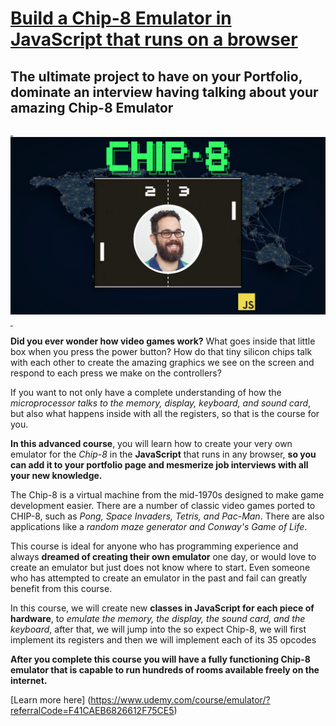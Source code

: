 # [Build a Chip-8 Emulator in JavaScript that runs on a browser](https://www.udemy.com/course/emulator/?referralCode=F41CAEB6826612F75CE5)

## The ultimate project to have on your Portfolio, dominate an interview having talking about your amazing Chip-8 Emulator &nbsp;

[&nbsp;![Course](/images/Chip-8.png)&nbsp;](https://www.udemy.com/course/emulator/?referralCode=F41CAEB6826612F75CE5)

**Did you ever wonder how video games work?** What goes inside that little box when you press the power button? How do that tiny silicon chips talk with each other to create the amazing graphics we see on the screen and respond to each press we make on the controllers?

If you want to not only have a complete understanding of how the _microprocessor talks to the memory, display, keyboard, and sound card_, but also what happens inside with all the registers, so that is the course for you.

**In this advanced course**, you will learn how to create your very own emulator for the _Chip-8_ in the **JavaScript** that runs in any browser, **so you can add it to your portfolio page and mesmerize job interviews with all your new knowledge.**

The Chip-8 is a virtual machine from the mid-1970s designed to make game development easier. There are a number of classic video games ported to CHIP-8, such as _Pong, Space Invaders, Tetris, and Pac-Man_. There are also applications like a _random maze generator and Conway's Game of Life_.

This course is ideal for anyone who has programming experience and always **dreamed of creating their own emulator** one day, or would love to create an emulator but just does not know where to start. Even someone who has attempted to create an emulator in the past and fail can greatly benefit from this course.

In this course, we will create new **classes in JavaScript for each piece of hardware**, t*o emulate the memory, the display, the sound card, and the keyboard*, after that, we will jump into the so expect Chip-8, we will first implement its registers and then we will implement each of its 35 opcodes

**After you complete this course you will have a fully functioning Chip-8 emulator that is capable to run hundreds of rooms available freely on the internet.**

[Learn more here] (https://www.udemy.com/course/emulator/?referralCode=F41CAEB6826612F75CE5)
